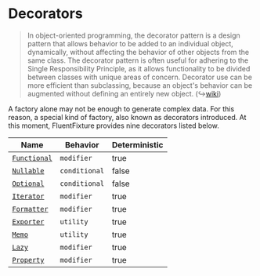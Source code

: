 # Decorators

> In object-oriented programming, the decorator pattern is a design pattern that allows behavior to be added to an individual object, dynamically, without affecting the behavior of other objects from the same class. The decorator pattern is often useful for adhering to the Single Responsibility Principle, as it allows functionality to be divided between classes with unique areas of concern. Decorator use can be more efficient than subclassing, because an object's behavior can be augmented without defining an entirely new object. (↪[wiki](https://en.wikipedia.org/wiki/Decorator\_pattern))

A factory alone may not be enough to generate complex data. For this reason, a special kind of factory, also known as decorators introduced. At this moment, FluentFixture provides nine decorators listed below.

<table><thead><tr><th>Name</th><th>Behavior</th><th data-type="checkbox">Deterministic</th></tr></thead><tbody><tr><td><a href="broken-reference"><code>Functional</code></a></td><td><code>modifier</code></td><td>true</td></tr><tr><td><a href="broken-reference"><code>Nullable</code></a></td><td><code>conditional</code></td><td>false</td></tr><tr><td><a href="broken-reference"><code>Optional</code></a></td><td><code>conditional</code></td><td>false</td></tr><tr><td><a href="broken-reference"><code>Iterator</code></a></td><td><code>modifier</code></td><td>true</td></tr><tr><td><a href="broken-reference"><code>Formatter</code></a></td><td><code>modifier</code></td><td>true</td></tr><tr><td><a href="broken-reference"><code>Exporter</code></a></td><td><code>utility</code></td><td>true</td></tr><tr><td><a href="broken-reference"><code>Memo</code></a></td><td><code>utility</code></td><td>true</td></tr><tr><td><a href="broken-reference"><code>Lazy</code></a></td><td><code>modifier</code></td><td>true</td></tr><tr><td><a href="broken-reference"><code>Property</code></a></td><td><code>modifier</code></td><td>true</td></tr></tbody></table>
